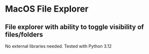 # MacOS File Explorer
## File explorer with ability to toggle visibility of files/folders

No external libraries needed. Tested with Python 3.12
